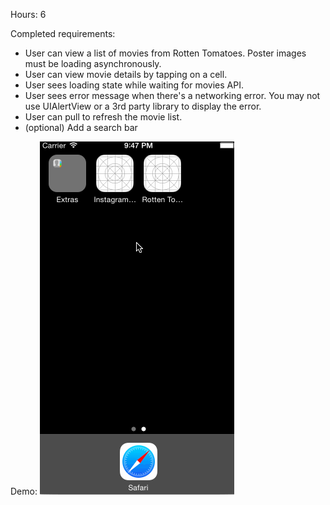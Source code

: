 Hours: 6

Completed requirements:

- User can view a list of movies from Rotten Tomatoes. Poster images must be loading asynchronously.
- User can view movie details by tapping on a cell.
- User sees loading state while waiting for movies API.
- User sees error message when there's a networking error. You may not use UIAlertView or a 3rd party library to display the error. 
- User can pull to refresh the movie list.
- (optional) Add a search bar

Demo: ![](rotten_tomatoes_demo.gif)